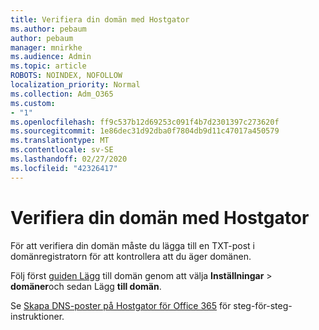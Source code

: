 ```yaml
---
title: Verifiera din domän med Hostgator
ms.author: pebaum
author: pebaum
manager: mnirkhe
ms.audience: Admin
ms.topic: article
ROBOTS: NOINDEX, NOFOLLOW
localization_priority: Normal
ms.collection: Adm_O365
ms.custom:
- "1"
ms.openlocfilehash: ff9c537b12d69253c091f4b7d2301397c273620f
ms.sourcegitcommit: 1e86dec31d92dba0f7804db9d11c47017a450579
ms.translationtype: MT
ms.contentlocale: sv-SE
ms.lasthandoff: 02/27/2020
ms.locfileid: "42326417"
---
```

# <a name="verify-your-domain-with-hostgator"></a>Verifiera din domän med Hostgator

För att verifiera din domän måste du lägga till en TXT-post i domänregistratorn för att kontrollera att du äger domänen. 

Följ först [guiden Lägg](https://portal.office.com/adminportal/home#/Domains) till domän genom att välja **Inställningar** \> **domäner**och sedan Lägg **till domän**.
  
Se [Skapa DNS-poster på Hostgator för Office 365](https://docs.microsoft.com/microsoft-365/admin/dns/create-dns-records-at-hostgator) för steg-för-steg-instruktioner.